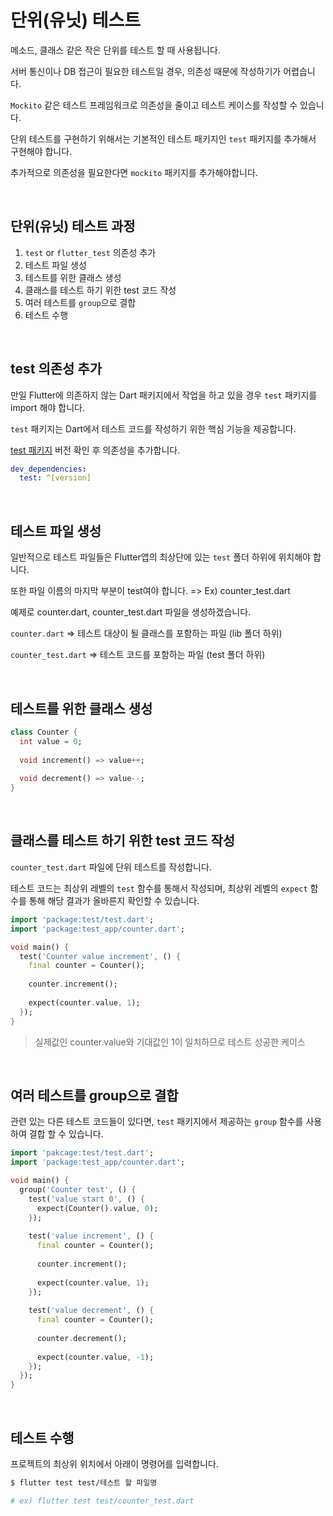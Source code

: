 # 단위(유닛) 테스트

메소드, 클래스 같은 작은 단위를 테스트 할 때 사용됩니다.

서버 통신이나 DB 접근이 필요한 테스트일 경우, 의존성 때문에 작성하기가 어렵습니다.

`Mockito` 같은 테스트 프레임워크로 의존성을 줄이고 테스트 케이스를 작성할 수 있습니다.

단위 테스트를 구현하기 위해서는 기본적인 테스트 패키지인 `test` 패키지를 추가해서 구현해야 합니다.

추가적으로 의존성을 필요한다면 `mockito` 패키지를 추가해야합니다.

<br />

## 단위(유닛) 테스트 과정

1. `test` or `flutter_test` 의존성 추가
2. 테스트 파일 생성
3. 테스트를 위한 클래스 생성
4. 클래스를 테스트 하기 위한 test 코드 작성
5. 여러 테스트를 `group`으로 결합
6. 테스트 수행

<br />

## test 의존성 추가

만일 Flutter에 의존하지 않는 Dart 패키지에서 작업을 하고 있을 경우 `test` 패키지를 import 해야 합니다.

`test` 패키지는 Dart에서 테스트 코드를 작성하기 위한 핵심 기능을 제공합니다.

[test 패키지](https://pub.dev/packages/test) 버전 확인 후 의존성을 추가합니다.

``` yaml
dev_dependencies:
  test: ^[version]
```

<br />

## 테스트 파일 생성

일반적으로 테스트 파일들은 Flutter앱의 최상단에 있는 `test` 폴더 하위에 위치해야 합니다.

또한 파일 이름의 마지막 부분이 test여야 합니다. => Ex) counter_test.dart

예제로 counter.dart, counter_test.dart 파일을 생성하겠습니다.

`counter.dart` => 테스트 대상이 될 클래스를 포함하는 파일 (lib 폴더 하위)

`counter_test.dart` => 테스트 코드를 포함하는 파일 (test 폴더 하위)

<br />

## 테스트를 위한 클래스 생성

``` dart
class Counter {
  int value = 0;
  
  void increment() => value++;
  
  void decrement() => value--;
}
```

<br />

## 클래스를 테스트 하기 위한 test 코드 작성

`counter_test.dart` 파일에 단위 테스트를 작성합니다.

테스트 코드는 최상위 레벨의 `test` 함수를 통해서 작성되며, 최상위 레벨의 `expect` 함수를 통해 해당 결과가 올바른지 확인할 수 있습니다.

``` dart
import 'package:test/test.dart';
import 'package:test_app/counter.dart';

void main() {
  test('Counter value increment', () {
    final counter = Counter();
    
    counter.increment();
    
    expect(counter.value, 1);
  });
}
```

> 실제값인 counter.value와 기대값인 1이 일치하므로 테스트 성공한 케이스

<br />

## 여러 테스트를 group으로 결합 

관련 있는 다른 테스트 코드들이 있다면, `test` 패키지에서 제공하는 `group` 함수를 사용하여 결합 할 수 있습니다.

``` dart
import 'pakcage:test/test.dart';
import 'package:test_app/counter.dart';

void main() {
  group('Counter test', () {
    test('value start 0', () {
      expect(Counter().value, 0);
    });
    
    test('value increment', () {
      final counter = Counter();
      
      counter.increment();
      
      expect(counter.value, 1);
    });
    
    test('value decrement', () {
      final counter = Counter();
      
      counter.decrement();
      
      expect(counter.value, -1);
    });
  });
}
```

<br />

## 테스트 수행

프로젝트의 최상위 위치에서 아래이 명령어를 입력합니다.

``` bash
$ flutter test test/테스트 할 파일명

# ex) flutter test test/counter_test.dart
```

